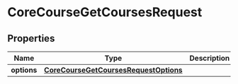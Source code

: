 

# CoreCourseGetCoursesRequest


## Properties

| Name | Type | Description | Notes |
|------------ | ------------- | ------------- | -------------|
|**options** | [**CoreCourseGetCoursesRequestOptions**](CoreCourseGetCoursesRequestOptions.md) |  |  [optional] |



